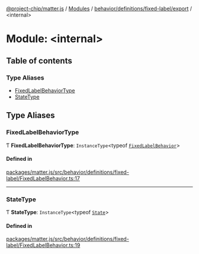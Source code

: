 [@project-chip/matter.js](../README.md) / [Modules](../modules.md) / [behavior/definitions/fixed-label/export](behavior_definitions_fixed_label_export.md) / \<internal\>

# Module: \<internal\>

## Table of contents

### Type Aliases

- [FixedLabelBehaviorType](behavior_definitions_fixed_label_export._internal_.md#fixedlabelbehaviortype)
- [StateType](behavior_definitions_fixed_label_export._internal_.md#statetype)

## Type Aliases

### FixedLabelBehaviorType

Ƭ **FixedLabelBehaviorType**: `InstanceType`\<typeof [`FixedLabelBehavior`](behavior_definitions_fixed_label_export.md#fixedlabelbehavior)\>

#### Defined in

[packages/matter.js/src/behavior/definitions/fixed-label/FixedLabelBehavior.ts:17](https://github.com/project-chip/matter.js/blob/3adaded6/packages/matter.js/src/behavior/definitions/fixed-label/FixedLabelBehavior.ts#L17)

___

### StateType

Ƭ **StateType**: `InstanceType`\<typeof [`State`](../classes/behavior_definitions_fixed_label_export.FixedLabelServer.md#state-1)\>

#### Defined in

[packages/matter.js/src/behavior/definitions/fixed-label/FixedLabelBehavior.ts:19](https://github.com/project-chip/matter.js/blob/3adaded6/packages/matter.js/src/behavior/definitions/fixed-label/FixedLabelBehavior.ts#L19)
